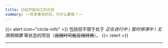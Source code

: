 ```yaml
---
title: 已经开始动工的企划
summary: ~~凭本事挖的坑，为什么要填？~~
---
```


{{< alert icon="circle-info" >}}
包括但不限于处于 _正在进行中_ / _暂时停滞中_ / _无限期搁置_ 等状态的项目（~~且随时可能互相转换~~）。
{{< /alert >}}

---
